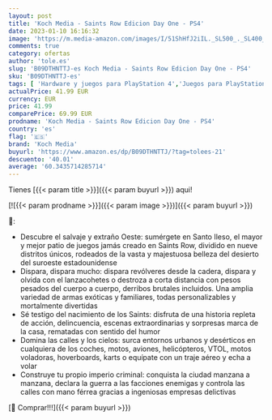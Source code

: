 ```yaml
---
layout: post
title: 'Koch Media - Saints Row Edicion Day One - PS4'
date: 2023-01-10 16:16:32
image: 'https://m.media-amazon.com/images/I/51ShHfJ2iIL._SL500_._SL400_.jpg'
comments: true
category: ofertas
author: 'tole.es'
slug: 'B09DTHNTTJ-es Koch Media - Saints Row Edicion Day One - PS4'
sku: 'B09DTHNTTJ-es'
tags: [ 'Hardware y juegos para PlayStation 4','Juegos para PlayStation 4','Videojuegos','koch media','ps4','🇪🇸', ]
actualPrice: 41.99 EUR
currency: EUR
price: 41.99
comparePrice: 69.99 EUR
prodname: 'Koch Media - Saints Row Edicion Day One - PS4'
country: 'es'
flag: '🇪🇸'
brand: 'Koch Media'
buyurl: 'https://www.amazon.es/dp/B09DTHNTTJ/?tag=tolees-21'
descuento: '40.01'
average: '60.3435714285714'
---
```


Tienes [{{< param title >}}]({{< param buyurl >}}) aqui!

[![{{< param prodname >}}]({{< param image >}})]({{< param buyurl >}})

🔎:

- Descubre el salvaje y extraño Oeste: sumérgete en Santo Ileso, el mayor y mejor patio de juegos jamás creado en Saints Row, dividido en nueve distritos únicos, rodeados de la vasta y majestuosa belleza del desierto del suroeste estadounidense
- Dispara, dispara mucho: dispara revólveres desde la cadera, dispara y olvida con el lanzacohetes o destroza a corta distancia con pesos pesados del cuerpo a cuerpo, derribos brutales incluidos. Una amplia variedad de armas exóticas y familiares, todas personalizables y mortalmente divertidas
- Sé testigo del nacimiento de los Saints: disfruta de una historia repleta de acción, delincuencia, escenas extraordinarias y sorpresas marca de la casa, rematadas con sentido del humor
- Domina las calles y los cielos: surca entornos urbanos y desérticos en cualquiera de los coches, motos, aviones, helicópteros, VTOL, motos voladoras, hoverboards, karts o equípate con un traje aéreo y echa a volar
- Construye tu propio imperio criminal: conquista la ciudad manzana a manzana, declara la guerra a las facciones enemigas y controla las calles con mano férrea gracias a ingeniosas empresas delictivas

[🛒 Comprar!!!]({{< param buyurl >}})
